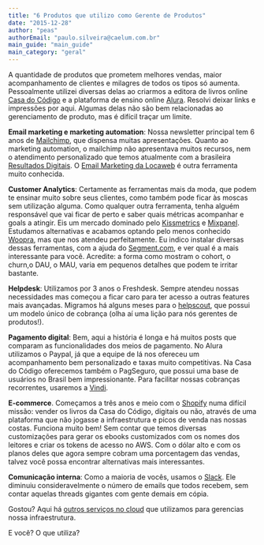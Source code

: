 ```yaml
---
title: "6 Produtos que utilizo como Gerente de Produtos"
date: "2015-12-28"
author: "peas"
authorEmail: "paulo.silveira@caelum.com.br"
main_guide: "main_guide"
main_category: "geral"
---
```


A quantidade de produtos que prometem melhores vendas, maior acompanhamento de clientes e milagres de todos os tipos só aumenta. Pessoalmente utilizei diversas delas ao criarmos a editora de livros online [Casa do Código](http://www.casadocodigo.com.br/) e a plataforma de ensino online [Alura](http://www.alura.com.br/). Resolvi deixar links e impressões por aqui. Algumas delas não são bem relacionadas ao gerenciamento de produto, mas é difícil traçar um limite.

**Email marketing e marketing automation**: Nossa newsletter principal tem 6 anos de [Mailchimp](http://www.mailchimp.com), que dispensa muitas apresentações. Quanto ao marketing automation, o mailchimp não apresentava muitos recursos, nem o atendimento personalizado que temos atualmente com a brasileira [Resultados Digitais](http://resultadosdigitais.com.br/). O [Email Marketing da Locaweb](http://www.locaweb.com.br/solucoes-de-envio/email-marketing-locaweb/) é outra ferramenta muito conhecida.

**Customer Analytics**: Certamente as ferramentas mais da moda, que podem te ensinar muito sobre seus clientes, como também pode ficar às moscas sem utilização alguma. Como qualquer outra ferramenta, tenha alguém responsável que vai ficar de perto e saber quais métricas acompanhar e goals a atingir. Eis um mercado dominado pelo [Kissmetrics](http://www.kissmetrics.com/) e [Mixpanel](http://www.mixpanel.com/). Estudamos alternativas e acabamos optando pelo menos conhecido [Woopra](http://www.woopra.com), mas que nos atendeu perfeitamente. Eu indico instalar diversas dessas ferramentas, com a ajuda do [Segment.com](https://segment.com/), e ver qual é a mais interessante para você. Acredite: a forma como mostram o cohort, o churn,o DAU, o MAU, varia em pequenos detalhes que podem te irritar bastante.

**Helpdesk**: Utilizamos por 3 anos o Freshdesk. Sempre atendeu nossas necessidades mas começou a ficar caro para ter acesso a outras features mais avançadas. Migramos há alguns meses para o [helpscout](http://www.helpscout.net/), que possui um modelo único de cobrança (olha aí uma lição para nós gerentes de produtos!).

**Pagamento digital**: Bem, aqui a história é longa e há muitos posts que comparam as funcionalidades dos meios de pagamento. No Alura utilizamos o Paypal, já que a equipe de lá nos ofereceu um acompanhamento bem personalizado e taxas muito competitivas. Na Casa do Código oferecemos também o PagSeguro, que possui uma base de usuários no Brasil bem impressionante. Para facilitar nossas cobranças recorrentes, usaremos a [Vindi](http://www.vindi.com.br/).

**E-commerce**. Começamos a três anos e meio com o [Shopify](http://www.shopify.com) numa difícil missão: vender os livros da Casa do Código, digitais ou não, através de uma plataforma que não jogasse a infraestrutura e picos de venda nas nossas costas. Funciona muito bem! Sem contar que temos diversas customizações para gerar os ebooks customizados com os nomes dos leitores e criar os tokens de acesso no AWS. Com o dólar alto e com os planos deles que agora sempre cobram uma porcentagem das vendas, talvez você possa encontrar alternativas mais interessantes.

**Comunicação interna**: Como a maioria de vocês, usamos o [Slack](http://www.slack.com). Ele diminuiu consideravelmente o número de emails que todos recebem, sem contar aquelas threads gigantes com gente demais em cópia.

Gostou? Aqui há [outros serviços no cloud](https://blog.caelum.com.br/vivendo-no-cloud-a-infraestrutura-externa-da-caelum-em-11-solucoes/) que utilizamos para gerencias nossa infraestrutura.

E você? O que utiliza?
